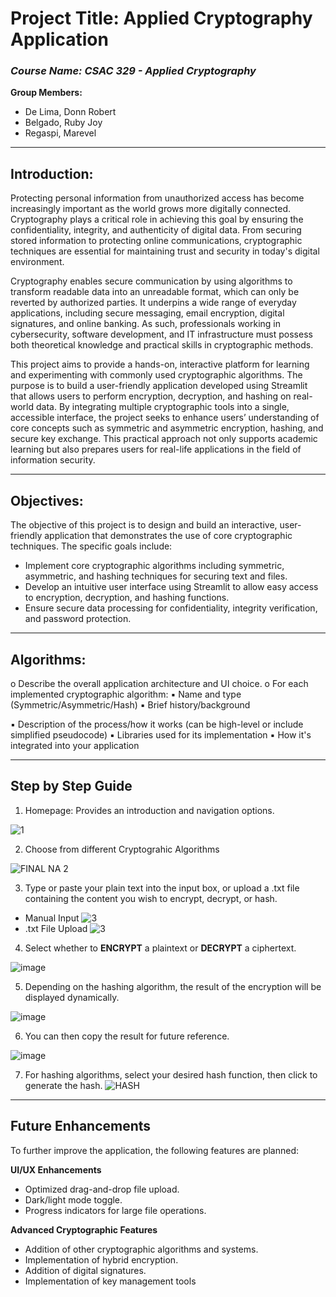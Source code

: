 
# **Project Title:   Applied Cryptography Application**
### ***Course Name:     CSAC 329 - Applied Cryptography***

**Group Members:** 
- De Lima, Donn Robert
- Belgado, Ruby Joy
- Regaspi, Marevel

---
                   
## **Introduction:** 
Protecting personal information from unauthorized access has become increasingly important as the world grows more digitally connected. Cryptography plays a critical role in achieving this goal by ensuring the confidentiality, integrity, and authenticity of digital data. From securing stored information to protecting online communications, cryptographic techniques are essential for maintaining trust and security in today's digital environment.

Cryptography enables secure communication by using algorithms to transform readable data into an unreadable format, which can only be reverted by authorized parties. It underpins a wide range of everyday applications, including secure messaging, email encryption, digital signatures, and online banking. As such, professionals working in cybersecurity, software development, and IT infrastructure must possess both theoretical knowledge and practical skills in cryptographic methods.

This project aims to provide a hands-on, interactive platform for learning and experimenting with commonly used cryptographic algorithms. The purpose is to build a user-friendly application developed using Streamlit that allows users to perform encryption, decryption, and hashing on real-world data. By integrating multiple cryptographic tools into a single, accessible interface, the project seeks to enhance users’ understanding of core concepts such as symmetric and asymmetric encryption, hashing, and secure key exchange. This practical approach not only supports academic learning but also prepares users for real-life applications in the field of information security.

---

## **Objectives:**  
The objective of this project is to design and build an interactive, user-friendly application that demonstrates the use of core cryptographic techniques. The specific goals include:

- Implement core cryptographic algorithms including symmetric, asymmetric, and hashing techniques for securing text and files.
- Develop an intuitive user interface using Streamlit to allow easy access to encryption, decryption, and hashing functions.
- Ensure secure data processing for confidentiality, integrity verification, and password protection.

---

## **Algorithms:**
o Describe the overall application architecture and UI choice.
o For each implemented cryptographic algorithm:
▪ Name and type (Symmetric/Asymmetric/Hash)
▪ Brief history/background

▪ Description of the process/how it works (can be high-level
or include simplified pseudocode)
▪ Libraries used for its implementation
▪ How it's integrated into your application

---

## **Step by Step Guide**
1. Homepage: Provides an introduction and navigation options.
   
![1](https://github.com/user-attachments/assets/930c0726-f952-4320-9228-0900802252a1)
   
2. Choose from different Cryptograhic Algorithms

![FINAL NA 2](https://github.com/user-attachments/assets/f4c1e149-2779-41e2-90b9-d2d5b35b727a)

3. Type or paste your plain text into the input box, or upload a .txt file containing the content you wish to encrypt, decrypt, or hash.

- Manual Input
![3](https://github.com/user-attachments/assets/cd8d413f-9a3a-422a-b819-4f9c0e804e7d)
- .txt File Upload
![3](https://github.com/user-attachments/assets/343bbffd-25d6-47c3-bb58-7801b5bfc9c7)

4.  Select whether to **ENCRYPT** a plaintext or **DECRYPT** a ciphertext.

![image](https://github.com/user-attachments/assets/1541a95e-6b29-4cef-8bf6-ef1549ca09c9)

5.  Depending on the hashing algorithm, the result of the encryption will be displayed dynamically.
   
![image](https://github.com/user-attachments/assets/edd3065b-4081-4ba0-9447-8fc3a479410b)

6.  You can then copy the result for future reference.

![image](https://github.com/user-attachments/assets/653f42c4-dcb5-48fb-8e63-63eada4ef9b4)

7. For hashing algorithms, select your desired hash function, then click to generate the hash.
![HASH](https://github.com/user-attachments/assets/f9495db2-36a7-4c86-bb19-fc75ce4adbd4)

---

## **Future Enhancements**
To further improve the application, the following features are planned:

**UI/UX Enhancements**
- Optimized drag-and-drop file upload.
- Dark/light mode toggle.
- Progress indicators for large file operations.

**Advanced Cryptographic Features**
- Addition of other cryptographic algorithms and systems. 
- Implementation of hybrid encryption.
- Addition of digital signatures.
- Implementation of key management tools




